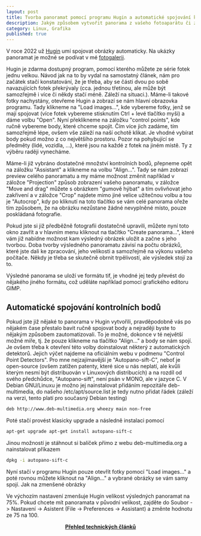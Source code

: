 ```yaml
---
layout: post
title: Tvorba panoramat pomocí programu Hugin a automatické spojování kontrolních bodů
description: Jakým způsobem vytvořit panorama z vašeho fotoaparátu či zrcadlovky přímo na počítači pomocí free programu Hugin.
category: Linux, Grafika
published: true
---
```


V roce 2022 už [Hugin](http://hugin.sourceforge.net/) umí spojovat obrázky automaticky. Na ukázky panoramat je možné se podívat v mé [fotogalerii](/).  

Hugin je zdarma dostupný program, pomocí kterého můžete ze série fotek jednu velkou. Návod jak na to by vydal na samostatný článek, nám pro začátek stačí konstatování, že je třeba, aby se části dvou po sobě navazujících fotek překrývaly (cca. jednou třetinou, ale může být samozřejmě i více či někdy stačí méně. Záleží na situaci.). Máme-li takové fotky nachystány, otevřeme Hugin a zobrazí se nám hlavní obrazovka programu. Tady klikneme na "Load images...", kde vybereme fotky, jenž se mají spojovat (více fotek vybereme stisknutím Ctrl + levé tlačítko myši) a dáme volbu "Open". Nyní překlikneme na záložku "control points", kde ručně vybereme body, které chceme spojit. Čím více jich zadáme, tím samozřejmě lépe, ovšem vše záleží na naší ochotě klikat. Je vhodné vybírat body pokud možno z co největšího prostoru. Pozor na pohybující se předměty (lidé, vozidla, ...), které jsou na každé z fotek na jiném místě. Ty z výběru raději vynecháme.

Máme-li již vybráno dostatečné množství kontrolních bodů, přepneme opět na záložku "Assistant" a klikneme na volbu "Align...". Tady se nám zobrazí preview celého panoramatu a my máme možnost změnit například v záložce "Projection" způsob zobrazení vašeho panoramatu, v záložce "Move and drag" můžete s obrázkem "gumově hýbat" a tím ovlivňovat jeho zakřivení a v záložce "Crop" najdete mimo jiné velice užitečnou volbu a tou je "Autocrop", kdy po kliknutí na toto tlačítko se vám celé panorama ořeže tím způsobem, že na obrázku nezůstane žádné nevyplněné místo, pouze poskládaná fotografie.

Pokud jste si již předběžně fotografii dostatečně upravili, můžete nyní toto okno zavřít a v hlavním menu kliknout na tlačítko "Create panorama...", které vám již nabídne možnost kam výsledný obrázek uložit a začne s jeho tvorbou. Doba tvorby výsledného panoramatu závisí na počtu obrázků, které jste dali ke zpracování, jeho velikosti a samozřejmě na výkonu vašeho počítače. Někdy je třeba se skutečně obrnit trpělivostí, ale výsledek stojí za to.

Výsledné panorama se uloží ve formátu tif, je vhodné jej tedy převést do nějakého jiného formátu, což uděláte například pomocí grafického editoru GIMP.

## Automatické spojování kontrolních bodů
Pokud jste již nějaké to panorama v Hugin vytvořili, pravděpodobně vás po nějakém čase přestalo bavit ručně spojovat body a nejraději byste to nějakým způsobem zautomatizovali. To je možné, dokonce v té největší možné míře, tj. že pouze klikneme na tlačítko "Align..." a body se nám spojí. Je ovšem třeba k otevření této volby doinstalovat některý z automatických detektorů. Jejich výčet najdeme na oficiálním webu v podmenu "Control Point Detectors". Pro mne nejzajímavější je "Autopano-sift-C", neboť je open-source (ovšem zatížen patenty, které sice u nás neplatí, ale kvůli kterým nesmí být distribuován v Linuxových distribucích) a na rozdíl od svého předchůdce, "Autopano-sift", není psán v MONO, ale v jazyce C. V Debian GNU/Linuxu je možno jej nainstalovat přidáním repozitáře deb-multimedia, do našeho /etc/apt/source.list je tedy nutno přidat řádek (záleží na verzi, tento platí pro současný Debian testing)

```bash
deb http://www.deb-multimedia.org wheezy main non-free
```

Poté stačí provést klasicky upgrade a následně instalaci pomocí

```bash
apt-get upgrade apt-get install autopano-sift-c
```

Jinou možností je stáhnout si balíček přímo z webu deb-multimedia.org a nainstalovat příkazem

```bash
dpkg -i autopano-sift-c
```

Nyní stačí v programu Hugin pouze otevřít fotky pomocí "Load images..." a poté rovnou můžete kliknout na "Align..." a vybrané obrázky se vám samy spojí.
Jak na zmenšené obrázky

Ve výchozím nastavení zmenšuje Hugin velikost výsledných panoramat na 75%. Pokud chcete mít panoramata v původní velikost, zajděte do Soubor -> Nastavení -> Asistent (File -> Preferences -> Assistant) a změnte hodnotu ze 75 na 100.

<center><b><a href="../">Přehled technických článků</a></b></center>
